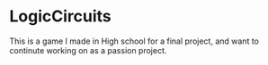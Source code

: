# LogicCircuits
This is a game I made in High school for a final project, and want to continute working on as a passion project.
